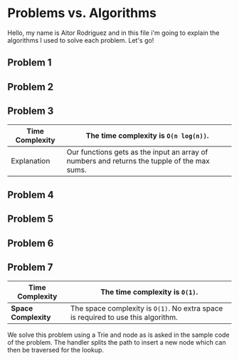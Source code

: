 # Problems vs. Algorithms

Hello, my name is Aitor Rodriguez and in this file i'm going to explain the algorithms I used to solve each problem. Let's go!

## Problem 1


## Problem 2


## Problem 3
| Time Complexity      | The time complexity is `O(n log(n))`.                           |
| -------------------- | ------------------------------------------------------------ |
| Explanation | Our functions gets as the input an array of numbers and returns the tupple of the max sums. |


## Problem 4


## Problem 5


## Problem 6


## Problem 7
| Time Complexity      | The time complexity is `O(1)`.                           |
| -------------------- | ------------------------------------------------------------ |
| **Space Complexity** | The space complexity is `O(1)`. No extra space is required to use this algorithm. |

We solve this problem using a Trie and node as is asked in the sample code of the problem. The handler splits the path to insert a new node which can then be traversed for the lookup.